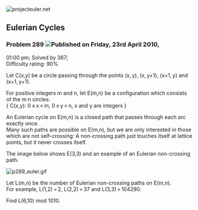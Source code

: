 ![projecteuler.net](images/print_page_logo.png)

## Eulerian Cycles

### Problem 289 ![](images/icon_info.png)Published on Friday, 23rd April 2010,
01:00 pm; Solved by 367;  
Difficulty rating: 90%

Let C(x,y) be a circle passing through the points (x, y), (x, y+1), (x+1, y)
and (x+1, y+1).

For positive integers m and n, let E(m,n) be a configuration which consists of
the m·n circles:  
{ C(x,y): 0 ≤ x &lt; m, 0 ≤ y &lt; n, x and y are integers }

An Eulerian cycle on E(m,n) is a closed path that passes through each arc
exactly once.  
Many such paths are possible on E(m,n), but we are only interested in those
which are not self-crossing: A non-crossing path just touches itself at
lattice points, but it never crosses itself.

The image below shows E(3,3) and an example of an Eulerian non-crossing path.  

![p289_euler.gif](project/images/p289_euler.gif)

Let L(m,n) be the number of Eulerian non-crossing paths on E(m,n).  
For example, L(1,2) = 2, L(2,2) = 37 and L(3,3) = 104290.

Find L(6,10) mod 1010.

  
  

